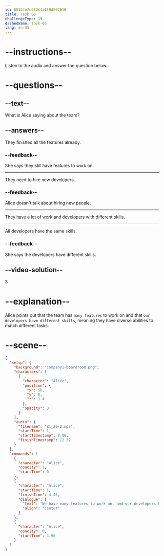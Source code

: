 ```yaml
---
id: 68123e7c6f2c4a1f9d892616
title: Task 66
challengeType: 19
dashedName: task-66
lang: en-US
---
```


<!-- (Audio) Alice: We have many features to work on, and our developers have different skills. -->

# --instructions--

Listen to the audio and answer the question below.

# --questions--

## --text--

What is Alice saying about the team?

## --answers--

They finished all the features already.

### --feedback--

She says they still have features to work on.

---

They need to hire new developers.

### --feedback--

Alice doesn't talk about hiring new people.

---

They have a lot of work and developers with different skills.

---

All developers have the same skills.

### --feedback--

She says the developers have different skills.

## --video-solution--

3

# --explanation--

Alice points out that the team has `many features` to work on and that `our developers have different skills`, meaning they have diverse abilities to match different tasks.

# --scene--

```json
{
  "setup": {
    "background": "company1-boardroom.png",
    "characters": [
      {
        "character": "Alice",
        "position": {
          "x": 50,
          "y": 0,
          "z": 1.4
        },
        "opacity": 0
      }
    ],
    "audio": {
      "filename": "B1_20-2.mp3",
      "startTime": 1,
      "startTimestamp": 8.86,
      "finishTimestamp": 12.32
    }
  },
  "commands": [
    {
      "character": "Alice",
      "opacity": 1,
      "startTime": 0
    },
    {
      "character": "Alice",
      "startTime": 1,
      "finishTime": 4.46,
      "dialogue": {
        "text": "We have many features to work on, and our developers have different skills.",
        "align": "center"
      }
    },
    {
      "character": "Alice",
      "opacity": 0,
      "startTime": 4.96
    }
  ]
}
```
